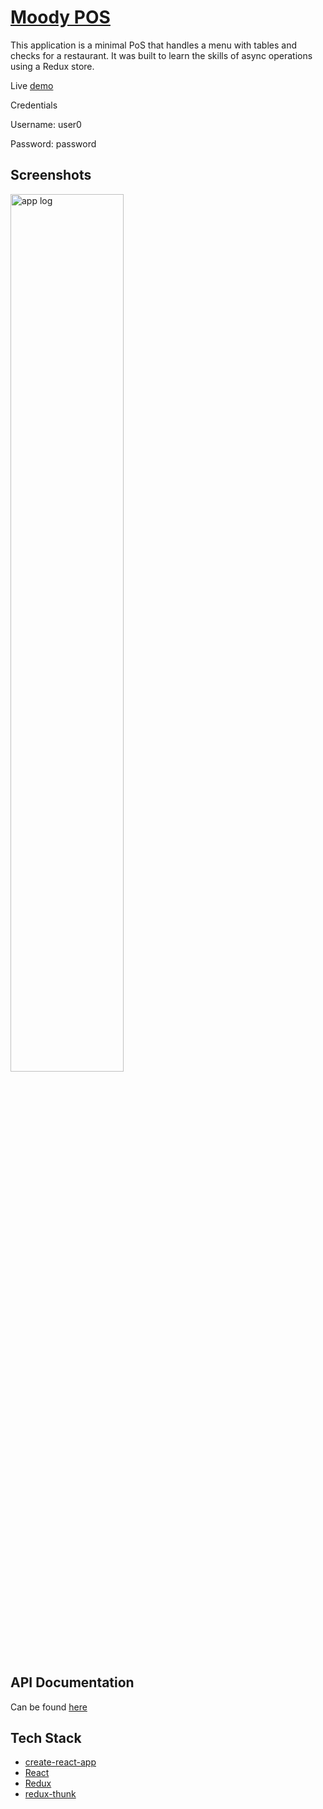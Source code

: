 [Moody POS](https://moody-pos-client.herokuapp.com/)
============================
This application is a minimal PoS that handles a menu with tables and checks for a restaurant. It was built to learn the skills of async operations using a Redux store.

Live [demo](https://moody-pos-client.herokuapp.com/)

Credentials

Username: user0

Password: password


## Screenshots
<img src="https://jeffreymahmoudi.github.io/thinkful-portfolio/img/projects/project1.jpg" alt="app log" width="60%">

## API Documentation
Can be found [here](https://github.com/jeffreymahmoudi/moody-pos-server)

## Tech Stack
* [create-react-app](https://github.com/facebook/create-react-app)
* [React](https://reactjs.org/)
* [Redux](https://redux.js.org/)
* [redux-thunk](https://github.com/reduxjs/redux-thunk)